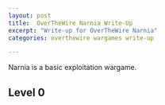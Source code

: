 ```yaml
---
layout: post
title:  OverTheWire Narnia Write-Up
excerpt: "Write-up for OverTheWire Narnia"
categories: overthewire wargames write-up

---
```


Narnia is a basic exploitation wargame.

## Level 0
